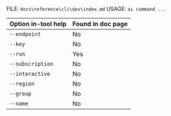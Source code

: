 ﻿FILE: `docs\reference\cli\dev\index.md`
USAGE: `ai command ...`

| Option in-tool help | Found in doc page |
|---------------------|------------------|
| `--endpoint` | No |
| `--key` | No |
| `--run` | Yes |
| `--subscription` | No |
| `--interactive` | No |
| `--region` | No |
| `--group` | No |
| `--name` | No |